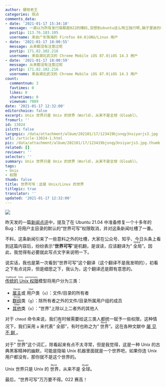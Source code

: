 ```yaml
---
author: 硬核老王
categories: 观点
comments_data:
- date: '2021-01-17 15:34:10'
  message: 一直以为所有发行版都是022的掩码,没想到ubuntu这么特立独行啊,脑子里装的啥呢
  postip: 113.76.183.105
  username: 来自广东珠海的 Firefox 84.0|GNU/Linux 用户
- date: '2021-01-17 18:00:55'
  message: 从来都没有注意过呢
  postip: 171.82.102.216
  username: 来自湖北武汉的 Chrome Mobile iOS 87.0|iOS 14.3 用户
- date: '2021-01-17 18:00:59'
  message: 从来都没有注意过呢
  postip: 171.82.102.216
  username: 来自湖北武汉的 Chrome Mobile iOS 87.0|iOS 14.3 用户
count:
  commentnum: 3
  favtimes: 0
  likes: 0
  sharetimes: 0
  viewnum: 7089
date: '2021-01-17 12:32:00'
editorchoice: false
excerpt: Unix 世界只是 Unix 的世界（World），从来不是全球（Gloabl）。
fromurl: ''
id: 13024
islctt: false
largepic: /data/attachment/album/202101/17/123419bjsnqy3nsiyarjs3.jpg
url: /article-13024-1.html
pic: /data/attachment/album/202101/17/123419bjsnqy3nsiyarjs3.jpg.thumb.jpg
related: []
reviewer: ''
selector: ''
summary: Unix 世界只是 Unix 的世界（World），从来不是全球（Gloabl）。
tags:
- Unix
- 权限
thumb: false
title: 世界可写：这是 Unix/Linux 的世界
titlepic: true
translator: ''
updated: '2021-01-17 12:32:00'
---
```


![](/data/attachment/album/202101/17/123419bjsnqy3nsiyarjs3.jpg)


昨天发的一篇[新闻点评](/article-13021-1.html)中，提及了在 Ubuntu 21.04 中准备修复一个十多年的 Bug：将用户主目录的默认的“世界可写”权限取消，并对这条新闻吐槽了一番。


不料，这条新闻引来了一些意料之外的吐槽，大家在公众号、知乎、今日头条上看到这篇内容后，纷纷表示“**世界可写**”是机翻，是误读，应该翻译为“<ruby> 全局 <rt>  Global </rt></ruby>”。因此，我觉得有必要就此写点文字来说明一下。


说实话，我也是第一次看到“世界可写”这个翻译（这个翻译不是我发明的），初看之下有点诧异，但是细思之下，我认为，这个翻译还是颇有意思的。


<ruby> <a href="https://en.wikipedia.org/wiki/File-system_permissions#Traditional_Unix_permissions">  传统的 Unix 权限 </a> <rt>  traditional Unix permissions </rt></ruby>模型将用户分为三类：


* <ruby> <a href="https://pubs.opengroup.org/onlinepubs/9699919799/basedefs/V1_chap03.html#tag_03_167">  属主 </a> <rt>  Owner </rt></ruby> 或 <ruby> 用户 <rt>  User </rt></ruby>类（`u`）：文件/目录的所有者
* <ruby> <a href="https://pubs.opengroup.org/onlinepubs/9699919799/basedefs/V1_chap03.html#tag_03_173">  群组 </a> <rt>  Group </rt></ruby>类（`g`）：除所有者之外的文件/目录所属用户组的成员
* <ruby> <a href="https://pubs.opengroup.org/onlinepubs/9699919799/basedefs/V1_chap03.html#tag_03_173">  其他 </a> <rt>  Other </rt></ruby>类（`o`）：“世界”上除以上二者外的其他人


对于 `chmod` 命令来说，我们有时候需要给这三类人都统一赋予一些权限，这种情况下，我们采用 `a` 来代表“<ruby> 全部 <rt>  All </rt></ruby>”，有时也称之为“<ruby> 世界 <rt>  World </rt> ”。这在各种文献中 <a href="https://man7.org/linux/man-pages/man1/chmod.1.html">  屡 </a> <a href="https://www.grymoire.com/Unix/Permissions.html">  见 </a> <a href="https://kb.iu.edu/d/abdb">  不 </a> <a href="https://www.ibm.com/support/pages/can-we-remove-world-writable-permissions-global-write-permission">  鲜 </a> 。</ruby>


对于“<ruby> 世界 <rp>  （ </rp> <rt>  World </rt> <rp>  ） </rp></ruby>”这个词汇，除看起来有点不太寻常，但是我觉得，这是一种 Unix 的古典黑客精神的幽默，可能是隐喻 Unix 机器里面就是一个世界吧，如果你连 Unix 用户都没有，那你就不是这个世界的。


Unix 世界只是 Unix 的<ruby> 世界 <rt>  World </rt></ruby>，从来不是<ruby> 全球 <rt>  Gloabl </rt></ruby>。


最后，“世界可写”万万要不得。022 赛高！